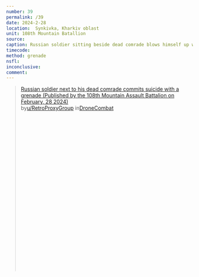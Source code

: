 ```yaml
---
number: 39
permalink: /39
date: 2024-2-28
location:  Synkivka, Kharkiv oblast
unit: 108th Mountain Batallion
source: 
caption: Russian soldier sitting beside dead comrade blows himself up with grenade
timecode: 
method: grenade
nsfl: 
inconclusive: 
comment: 
---
```

<blockquote class="reddit-embed-bq" style="height:500px" data-embed-height="579"><a href="https://www.reddit.com/r/DroneCombat/comments/1b2bnso/russian_soldier_next_to_his_dead_comrade_commits/">Russian soldier next to his dead comrade commits suicide with a grenade (Published by the 108th Mountain Assault Battalion on February, 28 2024)</a><br> by<a href="https://www.reddit.com/user/RetroProxyGroup/">u/RetroProxyGroup</a> in<a href="https://www.reddit.com/r/DroneCombat/">DroneCombat</a></blockquote><script async="" src="https://embed.reddit.com/widgets.js" charset="UTF-8"></script>